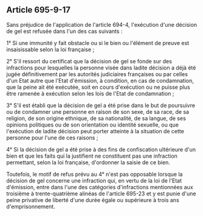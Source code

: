 Article 695-9-17
----
Sans préjudice de l'application de l'article 694-4, l'exécution d'une décision
de gel est refusée dans l'un des cas suivants :

1° Si une immunité y fait obstacle ou si le bien ou l'élément de preuve est
insaisissable selon la loi française ;

2° S'il ressort du certificat que la décision de gel se fonde sur des
infractions pour lesquelles la personne visée dans ladite décision a déjà été
jugée définitivement par les autorités judiciaires françaises ou par celles d'un
Etat autre que l'Etat d'émission, à condition, en cas de condamnation, que la
peine ait été exécutée, soit en cours d'exécution ou ne puisse plus être ramenée
à exécution selon les lois de l'Etat de condamnation ;

3° S'il est établi que la décision de gel a été prise dans le but de poursuivre
ou de condamner une personne en raison de son sexe, de sa race, de sa religion,
de son origine ethnique, de sa nationalité, de sa langue, de ses opinions
politiques ou de son orientation ou identité sexuelle, ou que l'exécution de
ladite décision peut porter atteinte à la situation de cette personne pour l'une
de ces raisons ;

4° Si la décision de gel a été prise à des fins de confiscation ultérieure d'un
bien et que les faits qui la justifient ne constituent pas une infraction
permettant, selon la loi française, d'ordonner la saisie de ce bien.

Toutefois, le motif de refus prévu au 4° n'est pas opposable lorsque la décision
de gel concerne une infraction qui, en vertu de la loi de l'Etat d'émission,
entre dans l'une des catégories d'infractions mentionnées aux troisième à
trente-quatrième alinéas de l'article 695-23 et y est punie d'une peine
privative de liberté d'une durée égale ou supérieure à trois ans
d'emprisonnement.
